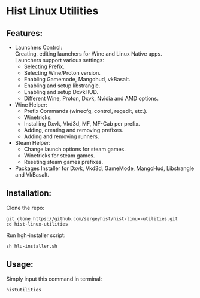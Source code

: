 # Hist Linux Utilities 
## Features:
+ Launchers Control:   
 Creating, editing launchers for Wine and Linux Native apps.   
 Launchers support various settings:   
   - Selecting Prefix.   
   - Selecting Wine/Proton version.   
   - Enabling Gamemode, Mangohud, vkBasalt.    
   - Enabling and setup libstrangle.   
   - Enabling and setup DxvkHUD.   
   - Different Wine, Proton, Dxvk, Nvidia and AMD options.
+ Wine Helper:   
   - Prefix Commands (winecfg, control, regedit, etc.).   
   - Winetricks.   
   - Installing Dxvk, Vkd3d, MF, MF-Cab per prefix. 
   - Adding, creating and removing prefixes.   
   - Adding and removing runners.   
 + Steam Helper:     
   - Change launch options for steam games.   
   - Winetricks for steam games.   
   - Reseting steam games prefixes. 
 + Packages Installer for Dxvk, Vkd3d, GameMode, MangoHud, Libstrangle and VkBasalt.
## Installation:
Clone the repo:

    git clone https://github.com/sergeyhist/hist-linux-utilities.git
    cd hist-linux-utilities

Run hgh-installer script:

    sh hlu-installer.sh
    
## Usage:
Simply input this command in terminal:

    histutilities
    

